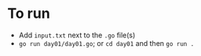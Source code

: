 # To run
* Add `input.txt` next to the `.go` file(s)
* `go run day01/day01.go`; or `cd day01` and then `go run .`